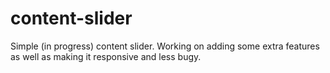 # content-slider

Simple (in progress) content slider.  Working on adding some extra features as well as making it responsive and less bugy.
